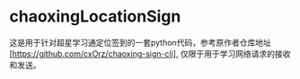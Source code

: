 # chaoxingLocationSign
这是用于针对超星学习通定位签到的一套python代码，参考原作者仓库地址[https://github.com/cxOrz/chaoxing-sign-cli], 仅限于用于学习网络请求的接收和发送。
